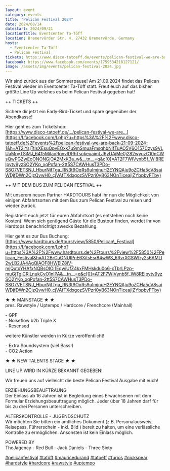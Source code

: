 ```yaml
---
layout: event
category: events
title: "Pelican Festival 2024"
date: 2024/08/14
datestart: 2024/09/21
locationTitle: Eventcenter Ta-Töff
location: Bremervörder Str. 4, 27432 Bremervörde, Germany
hosts:
  - Eventcenter Ta-Töff
  - Pelican Festival
tickets: https://www.disco-tatoeff.de/events/pelican-festival-we-are-back-21-09-2024-1
facebook: https://www.facebook.com/events/1759534218127121/
image: /assets/img/events/pelican-festival-2024.jpg
---
```


Wir sind zurück aus der Sommerpause! Am 21.09.2024 findet das Pelican Festival wieder im Eventcenter Ta-Töff statt. Freut euch auf das bisher größte Line Up welches es beim Pelican Festival gegeben hat!

++ TICKETS ++

Sichere dir jetzt ein Early-Bird-Ticket und spare gegenüber der Abendkasse!

Hier geht es zum Ticketshop:  
[https://www.disco-tatoeff.de/.../pelican-festival-we-are...](https://l.facebook.com/l.php?u=https%3A%2F%2Fwww.disco-tatoeff.de%2Fevents%2Fpelican-festival-we-are-back-21-09-2024-1&h=AT2lYsjTtlsXEsuQpvEOxk7u9mSmuaFmsqhbNifTuAO5V6O157Czys9VLUaMpyTSiMJ_6415MiIaoRqvvlDRhTsokeuaimLJ6yUAjMe0j282wyuzC10nCWsQwPGZwEoONONGjOA2MxK3a_w&__tn__=q&c[0]=AT2F7WIVynb5f_Wi8RElpytv9yzSO2YKp_xqPofan-2tt5S7CAWHusT3PDo-S8O7VETSNJ_HburNjfTga_RN3t9OqRs9uImjnuH2EYNQAju9oZCHa5cV8saiWDjfDWn2CjzQvwH0_cjVAfTXdxgozSVPzri0yB63NOnTiceajIZYbpbvFTby)

++ MIT DEM BUS ZUM PELICAN FESTIVAL ++

Mit unserem neuen Partner HARDTOURS habt ihr nun die Möglichkeit von einigen Abfahrtsorten mit dem Bus zum Pelican Festival zu reisen und wieder zurück.

Registriert euch jetzt für euren Abfahrtsort (es entstehen noch keine Kosten). Wenn sich genügend Gäste für die Bustour finden, werdet ihr von Hardtops benachrichtigt zwecks Bezahlung.

Hier geht es zur Bus Buchung:  
[https://www.hardtours.de/tours/view/5850/Pelican\_Festival](https://l.facebook.com/l.php?u=https%3A%2F%2Fwww.hardtours.de%2Ftours%2Fview%2F5850%2FPelican_Festival&h=AT2BrCuONUIPnE6XitsEsr84wWS_6RvrXGSWfry2s6AMLl2wLB2JA4AgQlAOF8HWEIZ8iV-mjQutxYHAfxNQBsOlOi1EqwiUfZ4kxFMHskdu0o6-cTbrLPzp-muGjTglCRlLnukCyO1nlPA&__tn__=q&c[0]=AT2F7WIVynb5f_Wi8RElpytv9yzSO2YKp_xqPofan-2tt5S7CAWHusT3PDo-S8O7VETSNJ_HburNjfTga_RN3t9OqRs9uImjnuH2EYNQAju9oZCHa5cV8saiWDjfDWn2CjzQvwH0_cjVAfTXdxgozSVPzri0yB63NOnTiceajIZYbpbvFTby)

  

★ ★ MAINSTAGE ★ ★  
pres. Rawstyle / Uptempo / Hardcore / Frenchcore (Mainhall)

\- GPF  
\- Noiseflow b2b Triple X  
\- Resensed

weitere Künstler werden in Kürze veröffentlicht!

\- Extra Soundsystem (viel Bass!)  
\- CO2 Action

  

★ ★ NEW TALENTS STAGE ★ ★

LINE UP WIRD IN KÜRZE BEKANNT GEGEBEN!

Wir freuen uns auf vielleicht die beste Pelican Festival Ausgabe mit euch!

ERZIEHUNGSBEAUFTRAUNG  
Der Einlass ab 16 Jahren ist in Begleitung eines Erwachsenen mit dem Formular Erziehungsbeauftragung möglich. Jeder über 18 Jahren darf für bis zu drei Personen unterschreiben.

  

ALTERSKONTROLLE - JUGENDSCHUTZ  
Wir möchten Sie bitten ein amtliches Dokument (z.B. Personalausweis, Reisepass, Führerschein - inkl. Bild ) bereit zu halten, um eine verlässliche Kontrolle zu ermöglichen. Ansonsten ist kein Einlass möglich.

  

POWERED BY  
TheJagency - Red Bull - Jack Daniels - Three Sixty

  

[#pelicanfestival](https://www.facebook.com/hashtag/pelicanfestival?__eep__=6&__cft__[0]=AZXlZPCMnULklftPPqalcyN4jHXEvsqnv6RxFe_0VMPff6q9hLPLdOGxI6sl347IGHqd2tARxzZPRLxR-Fv-vvRuMN8l-VlB21Sfcdq_rbhUJPFiuGczaJ4QEa6XFFiv2zJiBFXwJb8HGlzIk827QezrgjuUjuky5vtXKqvqsYWcdw&__tn__=q) [#tatöff](https://www.facebook.com/hashtag/tat%C3%B6ff?__eep__=6&__cft__[0]=AZXlZPCMnULklftPPqalcyN4jHXEvsqnv6RxFe_0VMPff6q9hLPLdOGxI6sl347IGHqd2tARxzZPRLxR-Fv-vvRuMN8l-VlB21Sfcdq_rbhUJPFiuGczaJ4QEa6XFFiv2zJiBFXwJb8HGlzIk827QezrgjuUjuky5vtXKqvqsYWcdw&__tn__=q) [#mauricedurand](https://www.facebook.com/hashtag/mauricedurand?__eep__=6&__cft__[0]=AZXlZPCMnULklftPPqalcyN4jHXEvsqnv6RxFe_0VMPff6q9hLPLdOGxI6sl347IGHqd2tARxzZPRLxR-Fv-vvRuMN8l-VlB21Sfcdq_rbhUJPFiuGczaJ4QEa6XFFiv2zJiBFXwJb8HGlzIk827QezrgjuUjuky5vtXKqvqsYWcdw&__tn__=q) [#tatoeff](https://www.facebook.com/hashtag/tatoeff?__eep__=6&__cft__[0]=AZXlZPCMnULklftPPqalcyN4jHXEvsqnv6RxFe_0VMPff6q9hLPLdOGxI6sl347IGHqd2tARxzZPRLxR-Fv-vvRuMN8l-VlB21Sfcdq_rbhUJPFiuGczaJ4QEa6XFFiv2zJiBFXwJb8HGlzIk827QezrgjuUjuky5vtXKqvqsYWcdw&__tn__=q) [#furios](https://www.facebook.com/hashtag/furios?__eep__=6&__cft__[0]=AZXlZPCMnULklftPPqalcyN4jHXEvsqnv6RxFe_0VMPff6q9hLPLdOGxI6sl347IGHqd2tARxzZPRLxR-Fv-vvRuMN8l-VlB21Sfcdq_rbhUJPFiuGczaJ4QEa6XFFiv2zJiBFXwJb8HGlzIk827QezrgjuUjuky5vtXKqvqsYWcdw&__tn__=q) [#nickspear](https://www.facebook.com/hashtag/nickspear?__eep__=6&__cft__[0]=AZXlZPCMnULklftPPqalcyN4jHXEvsqnv6RxFe_0VMPff6q9hLPLdOGxI6sl347IGHqd2tARxzZPRLxR-Fv-vvRuMN8l-VlB21Sfcdq_rbhUJPFiuGczaJ4QEa6XFFiv2zJiBFXwJb8HGlzIk827QezrgjuUjuky5vtXKqvqsYWcdw&__tn__=q) [#hardstyle](https://www.facebook.com/hashtag/hardstyle?__eep__=6&__cft__[0]=AZXlZPCMnULklftPPqalcyN4jHXEvsqnv6RxFe_0VMPff6q9hLPLdOGxI6sl347IGHqd2tARxzZPRLxR-Fv-vvRuMN8l-VlB21Sfcdq_rbhUJPFiuGczaJ4QEa6XFFiv2zJiBFXwJb8HGlzIk827QezrgjuUjuky5vtXKqvqsYWcdw&__tn__=q) [#hardcore](https://www.facebook.com/hashtag/hardcore?__eep__=6&__cft__[0]=AZXlZPCMnULklftPPqalcyN4jHXEvsqnv6RxFe_0VMPff6q9hLPLdOGxI6sl347IGHqd2tARxzZPRLxR-Fv-vvRuMN8l-VlB21Sfcdq_rbhUJPFiuGczaJ4QEa6XFFiv2zJiBFXwJb8HGlzIk827QezrgjuUjuky5vtXKqvqsYWcdw&__tn__=q) [#rawstyle](https://www.facebook.com/hashtag/rawstyle?__eep__=6&__cft__[0]=AZXlZPCMnULklftPPqalcyN4jHXEvsqnv6RxFe_0VMPff6q9hLPLdOGxI6sl347IGHqd2tARxzZPRLxR-Fv-vvRuMN8l-VlB21Sfcdq_rbhUJPFiuGczaJ4QEa6XFFiv2zJiBFXwJb8HGlzIk827QezrgjuUjuky5vtXKqvqsYWcdw&__tn__=q) [#uptempo](https://www.facebook.com/hashtag/uptempo?__eep__=6&__cft__[0]=AZXlZPCMnULklftPPqalcyN4jHXEvsqnv6RxFe_0VMPff6q9hLPLdOGxI6sl347IGHqd2tARxzZPRLxR-Fv-vvRuMN8l-VlB21Sfcdq_rbhUJPFiuGczaJ4QEa6XFFiv2zJiBFXwJb8HGlzIk827QezrgjuUjuky5vtXKqvqsYWcdw&__tn__=q)